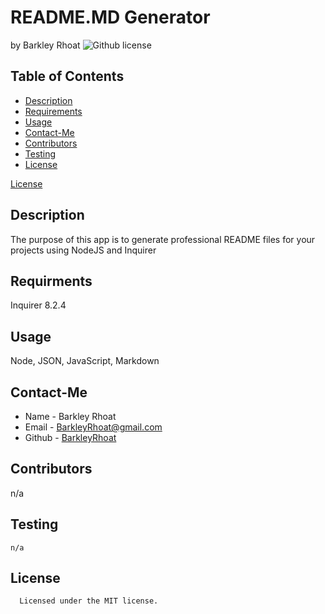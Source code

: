 # README.MD Generator
  by Barkley Rhoat
   ![Github license](https://img.shields.io/badge/license-MIT-yellowgreen.svg)
  ## Table of Contents
  * [Description](#description)
  * [Requirements](#requirements)
  * [Usage](#usage)
  * [Contact-Me](#contact-me)
  * [Contributors](#contributors)
  * [Testing](#testing)
  * [License](#license)
  
[License](*license)

  ## Description
  The purpose of this app is to generate professional README files for your projects using NodeJS and Inquirer
  ## Requirments
  Inquirer 8.2.4 
  ## Usage
  Node, JSON, JavaScript, Markdown
  ## Contact-Me
  * Name - Barkley Rhoat
  * Email - BarkleyRhoat@gmail.com
  * Github - [BarkleyRhoat](https://github.com/BarkleyRhoat/)
  ## Contributors
  n/a
  ## Testing
  ```
  n/a
  ```
  ## License

      Licensed under the MIT license.
